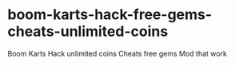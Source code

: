 # boom-karts-hack-free-gems-cheats-unlimited-coins
Boom Karts Hack unlimited coins Cheats free gems Mod that work
